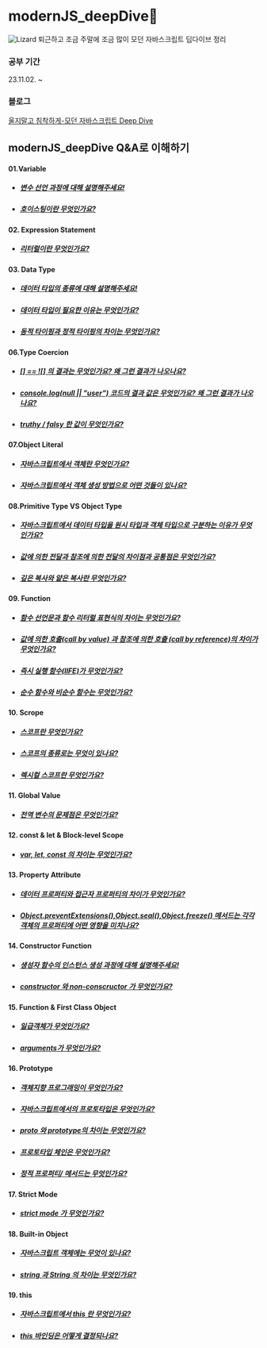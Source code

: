 # modernJS_deepDive🦎
![Lizard](https://github.com/Echchi/modernJS_deepDive/assets/112493260/8a1bbade-0acf-467b-890a-236990a9655e)
퇴근하고 조금 주말에 조금 많이 모던 자바스크립트 딥다이브 정리

### 공부 기간
23.11.02. ~

### 블로그
[울지말고 침착하게-모던 자바스크립트 Deep Dive](https://echi.tistory.com/category/Javascript)


## modernJS_deepDive Q&A로 이해하기
#### 01.Variable
* ##### [변수 선언 과정에 대해 설명해주세요!](https://github.com/Echchi/modernJS_deepDive/blob/main/01.Variable/01.Variable.md#%EB%B3%80%EC%88%98-%EC%84%A0%EC%96%B8)
* ##### [호이스팅이란 무엇인가요?](https://github.com/Echchi/modernJS_deepDive/blob/main/01.Variable/01.Variable.md#%EB%B3%80%EC%88%98-%EC%84%A0%EC%96%B8%EC%9D%98-%EC%8B%A4%ED%96%89-%EC%8B%9C%EC%A0%90%EA%B3%BC-%EB%B3%80%EC%88%98-%ED%98%B8%EC%9D%B4%EC%8A%A4%ED%8C%85)

#### 02. Expression Statement
* ##### [리터럴이란 무엇인가요?](https://github.com/Echchi/modernJS_deepDive/blob/main/02.Expression%20Statement/02.Expression%20Statement.md#%EB%A6%AC%ED%84%B0%EB%9F%B4)

#### 03. Data Type
* ##### [데이터 타입의 종류에 대해 설명해주세요!](https://github.com/Echchi/modernJS_deepDive/blob/main/03.Data%20Type/03.Data%20Type.md#%EB%8D%B0%EC%9D%B4%ED%84%B0%ED%83%80%EC%9E%85)
* ##### [데이터 타입이 필요한 이유는 무엇인가요?](https://github.com/Echchi/modernJS_deepDive/blob/main/03.Data%20Type/03.Data%20Type.md#%EB%8D%B0%EC%9D%B4%ED%84%B0-%ED%83%80%EC%9E%85%EC%9D%98-%ED%95%84%EC%9A%94%EC%84%B1)
* ##### [동적 타이핑과 정적 타이핑의 차이는 무엇인가요?](https://github.com/Echchi/modernJS_deepDive/blob/main/03.Data%20Type/03.Data%20Type.md#%EB%8F%99%EC%A0%81-%ED%83%80%EC%9D%B4%ED%95%91)

#### 06.Type Coercion
* ##### [[] == ![] 의 결과는 무엇인가요? 왜 그런 결과가 나오나요?](https://github.com/Echchi/modernJS_deepDive/blob/main/06.Type%20Coercion/06.Type%20Coercion.md#%EC%95%94%EB%AC%B5%EC%A0%81-%ED%83%80%EC%9E%85-%EB%B3%80%ED%99%98)
* ##### [console.log(null || "user") 코드의 결과 값은 무엇인가요? 왜 그런 결과가 나오나요?](https://github.com/Echchi/modernJS_deepDive/blob/main/06.Type%20Coercion/06.Type%20Coercion.md#%EB%85%BC%EB%A6%AC-%EC%97%B0%EC%82%B0%EC%9E%90%EB%A5%BC-%EC%82%AC%EC%9A%A9%ED%95%9C-%EB%8B%A8%EC%B6%95-%ED%8F%89%EA%B0%80)
* ##### [truthy / falsy 한 값이 무엇인가요?](https://github.com/Echchi/modernJS_deepDive/blob/main/06.Type%20Coercion/06.Type%20Coercion.md#%EC%95%94%EB%AC%B5%EC%A0%81-%ED%83%80%EC%9E%85-%EB%B3%80%ED%99%98)

#### 07.Object Literal
* ##### [자바스크립트에서 객체란 무엇인가요?](https://github.com/Echchi/modernJS_deepDive/blob/main/07.Object%20Literal/07.Object%20Literal.md#%EA%B0%9D%EC%B2%B4%EB%9E%80)
* ##### [자바스크립트에서 객체 생성 방법으로 어떤 것들이 있나요?](https://github.com/Echchi/modernJS_deepDive/blob/main/07.Object%20Literal/07.Object%20Literal.md#%EA%B0%9D%EC%B2%B4-%EB%A6%AC%ED%84%B0%EB%9F%B4%EC%97%90-%EC%9D%98%ED%95%9C-%EA%B0%9D%EC%B2%B4-%EC%83%9D%EC%84%B1)

#### 08.Primitive Type VS Object Type
* ##### [자바스크립트에서 데이터 타입을 원시 타입과 객체 타입으로 구분하는 이유가 무엇인가요?](https://github.com/Echchi/modernJS_deepDive/blob/main/08.Primitive%20Type%20VS%20Object%20Type/08.Primitive%20Type%20VS%20Object%20Type.md#%EC%9B%90%EC%8B%9C-%EA%B0%92)
* ##### [값에 의한 전달과 참조에 의한 전달의 차이점과 공통점은 무엇인가요?](https://github.com/Echchi/modernJS_deepDive/blob/main/08.Primitive%20Type%20VS%20Object%20Type/08.Primitive%20Type%20VS%20Object%20Type.md#%EC%B0%B8%EC%A1%B0%EC%97%90-%EC%9D%98%ED%95%9C-%EC%A0%84%EB%8B%AC)
* ##### [깊은 복사와 얕은 복사란 무엇인가요?](https://github.com/Echchi/modernJS_deepDive/blob/main/08.Primitive%20Type%20VS%20Object%20Type/08.Primitive%20Type%20VS%20Object%20Type.md#%EC%96%95%EC%9D%80-%EB%B3%B5%EC%82%AC%EC%99%80-%EA%B9%8A%EC%9D%80-%EB%B3%B5%EC%82%AC)

#### 09. Function
* ##### [함수 선언문과 함수 리터럴 표현식의 차이는 무엇인가요?](https://github.com/Echchi/modernJS_deepDive/blob/main/09.Function/09.Function.md#%ED%95%A8%EC%88%98-%EC%84%A0%EC%96%B8%EB%AC%B8%EA%B3%BC-%ED%95%A8%EC%88%98-%EB%A6%AC%ED%84%B0%EB%9F%B4-%ED%91%9C%ED%98%84%EC%8B%9D%EC%9D%98-%EC%B0%A8%EC%9D%B4)
*  ##### [값에 의한 호출(call by value) 과 참조에 의한 호출 (call by reference)의 차이가 무엇인가요?](https://github.com/Echchi/modernJS_deepDive/blob/main/09.Function/09.Function.md#%EC%B0%B8%EC%A1%B0%EC%97%90-%EC%9D%98%ED%95%9C-%EC%A0%84%EB%8B%AC%EA%B3%BC-%EC%99%B8%EB%B6%80-%EC%83%81%ED%83%9C%EC%9D%98-%EB%B3%80%EA%B2%BD)
* ##### [즉시 실행 함수(IIFE)가 무엇인가요?](https://github.com/Echchi/modernJS_deepDive/blob/main/09.Function/09.Function.md#%EB%8B%A4%EC%96%91%ED%95%9C-%ED%95%A8%EC%88%98%EC%9D%98-%ED%98%95%ED%83%9C)
* ##### [순수 함수와 비순수 함수는 무엇인가요?](https://github.com/Echchi/modernJS_deepDive/blob/main/09.Function/09.Function.md#%EC%88%9C%EC%88%98-%ED%95%A8%EC%88%98--%EC%96%B4%EB%96%A4-%EC%99%B8%EB%B6%80-%EC%83%81%ED%83%9C%EC%97%90%EB%8F%84-%EC%9D%98%EC%A1%B4%ED%95%98%EC%A7%80-%EC%95%8A%EA%B3%A0-%EB%B3%80%EA%B2%BD%ED%95%98%EC%A7%80%EB%8F%84-%EC%95%8A%EB%8A%94-%EB%B6%80%EC%88%98%ED%9A%A8%EA%B3%BC%EA%B0%80-%EC%97%86%EB%8A%94-%ED%95%A8%EC%88%98)

#### 10. Scrope
* ##### [스코프란 무엇인가요?](https://github.com/Echchi/modernJS_deepDive/blob/main/10.Scope/10.Scope.md#%EC%8A%A4%EC%BD%94%ED%94%84)
* ##### [스코프의 종류로는 무엇이 있나요?](https://github.com/Echchi/modernJS_deepDive/blob/main/10.Scope/10.Scope.md#%EC%8A%A4%EC%BD%94%ED%94%84%EC%9D%98-%EC%A2%85%EB%A5%98)
* ##### [렉시컬 스코프란 무엇인가요?](https://github.com/Echchi/modernJS_deepDive/blob/main/10.Scope/10.Scope.md#%EB%A0%89%EC%8B%9C%EC%BB%AC-%EC%8A%A4%EC%BD%94%ED%94%84)

#### 11. Global Value
* ##### [전역 변수의 문제점은 무엇인가요?](https://github.com/Echchi/modernJS_deepDive/blob/main/11.Global%20Value/11.Global%20Value.md#%EC%A0%84%EC%97%AD-%EB%B3%80%EC%88%98%EC%9D%98-%EB%AC%B8%EC%A0%9C%EC%A0%90)

#### 12. const & let & Block-level Scope
* ##### [var, let, const 의 차이는 무엇인가요?](https://github.com/Echchi/modernJS_deepDive/blob/main/12.const%20&%20let%20&%20Block-level%20Scope/12.const%20&%20let%20&%20Block-level%20Scope.md#var-vs-let-vs-const)

#### 13. Property Attribute
* ##### [데이터 프로퍼티와 접근자 프로퍼티의 차이가 무엇인가요?](https://github.com/Echchi/modernJS_deepDive/blob/main/13.Property%20Attribute/13.Property%20Attribute.md#%EB%8D%B0%EC%9D%B4%ED%84%B0-%ED%94%84%EB%A1%9C%ED%8D%BC%ED%8B%B0%EC%99%80-%EC%A0%91%EA%B7%BC%EC%9E%90-%ED%94%84%EB%A1%9C%ED%8D%BC%ED%8B%B0)
* ##### [Object.preventExtensions(),Object.seal(),Object.freeze() 메서드는 각각 객체의 프로퍼티에 어떤 영향을 미치나요?](https://github.com/Echchi/modernJS_deepDive/blob/main/13.Property%20Attribute/13.Property%20Attribute.md#%EA%B0%9D%EC%B2%B4-%EB%B3%80%EA%B2%BD-%EB%B0%A9%EC%A7%80)

#### 14. Constructor Function
* ##### [생성자 함수의 인스턴스 생성 과정에 대해 설명해주세요!](https://github.com/Echchi/modernJS_deepDive/blob/main/14.Constructor%20Function/14.Constructor%20Function.md#3-%EC%83%9D%EC%84%B1%EC%9E%90-%ED%95%A8%EC%88%98%EC%9D%98-%EC%9D%B8%EC%8A%A4%ED%84%B4%EC%8A%A4-%EC%83%9D%EC%84%B1-%EA%B3%BC%EC%A0%95)
* ##### [constructor 와 non-conscructor 가 무엇인가요?](https://github.com/Echchi/modernJS_deepDive/blob/main/14.Constructor%20Function/14.Constructor%20Function.md#5-constructor-%EC%99%80-non-constructor-%EA%B5%AC%EB%B6%84)

#### 15. Function & First Class Object
* ##### [일급객체가 무엇인가요?](https://github.com/Echchi/modernJS_deepDive/blob/main/15.Function%20%26%20First%20Class%20Object/15.Function%20%26%20First%20Class%20Object.md#%EC%9D%BC%EA%B8%89-%EA%B0%9D%EC%B2%B4)
* ##### [arguments가 무엇인가요?](https://github.com/Echchi/modernJS_deepDive/blob/main/15.Function%20%26%20First%20Class%20Object/15.Function%20%26%20First%20Class%20Object.md#%ED%95%A8%EC%88%98-%EA%B0%9D%EC%B2%B4%EC%9D%98-%ED%94%84%EB%A1%9C%ED%8D%BC%ED%8B%B0)

#### 16. Prototype
* ##### [객체지향 프로그래밍이 무엇인가요?](https://github.com/Echchi/modernJS_deepDive/blob/main/16.Prototype/16.Prototype-1.md#%EA%B0%9D%EC%B2%B4%EC%A7%80%ED%96%A5-%ED%94%84%EB%A1%9C%EA%B7%B8%EB%9E%98%EB%B0%8D)
* ##### [자바스크립트에서의 프로토타입은 무엇인가요?](https://github.com/Echchi/modernJS_deepDive/blob/main/16.Prototype/16.Prototype-1.md#%EC%83%81%EC%86%8D%EA%B3%BC-%ED%94%84%EB%A1%9C%ED%86%A0%ED%83%80%EC%9E%85)
* ##### [__proto__ 와 prototype의 차이는 무엇인가요?](https://github.com/Echchi/modernJS_deepDive/blob/main/16.Prototype/16.Prototype-1.md#%ED%94%84%EB%A1%9C%ED%86%A0%ED%83%80%EC%9E%85-%EA%B0%9D%EC%B2%B4)
* ##### [프로토타입 체인은 무엇인가요?](https://github.com/Echchi/modernJS_deepDive/blob/main/16.Prototype/16.Prototype-2.md#%ED%94%84%EB%A1%9C%ED%86%A0%ED%83%80%EC%9E%85-%EC%B2%B4%EC%9D%B8)
* ##### [정적 프로퍼티/ 메서드는 무엇인가요?](https://github.com/Echchi/modernJS_deepDive/blob/main/16.Prototype/16.Prototype-2.md#%EC%A0%95%EC%A0%81-%ED%94%84%EB%A1%9C%ED%8D%BC%ED%8B%B0%EB%A9%94%EC%84%9C%EB%93%9C)

#### 17. Strict Mode
* ##### [strict mode 가 무엇인가요?](https://github.com/Echchi/modernJS_deepDive/blob/main/17.Strict%20Mode/17.Strict%20Mode.md#strict-mode-%EB%9E%80)

#### 18. Built-in Object
* ##### [자바스크립트 객체에는 무엇이 있나요?](https://github.com/Echchi/modernJS_deepDive/blob/main/18.Built-in%20Object/18.Built-in%20Object.md#%EC%9E%90%EB%B0%94%EC%8A%A4%ED%81%AC%EB%A6%BD%ED%8A%B8-%EA%B0%9D%EC%B2%B4%EC%9D%98-%EB%B6%84%EB%A5%98)
* ##### [string 과 String 의 차이는 무엇인가요?](https://github.com/Echchi/modernJS_deepDive/blob/main/18.Built-in%20Object/18.Built-in%20Object.md#%EC%9B%90%EC%8B%9C%EA%B0%92%EA%B3%BC-%EB%9E%98%ED%8D%BC-%EA%B0%9D%EC%B2%B4)

#### 19. this
* ##### [자바스크립트에서 this 란 무엇인가요?](https://github.com/Echchi/modernJS_deepDive/blob/main/19.this/19.this.md#this-%ED%82%A4%EC%9B%8C%EB%93%9C)
* ##### [this 바인딩은 어떻게 결정되나요?](https://github.com/Echchi/modernJS_deepDive/blob/main/19.this/19.this.md#%ED%95%A8%EC%88%98-%ED%98%B8%EC%B6%9C-%EB%B0%A9%EC%8B%9D%EA%B3%BC-this-%EB%B0%94%EC%9D%B8%EB%94%A9)
